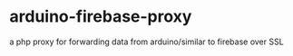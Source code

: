 arduino-firebase-proxy
======================

a php proxy for forwarding data from arduino/similar to firebase over SSL

